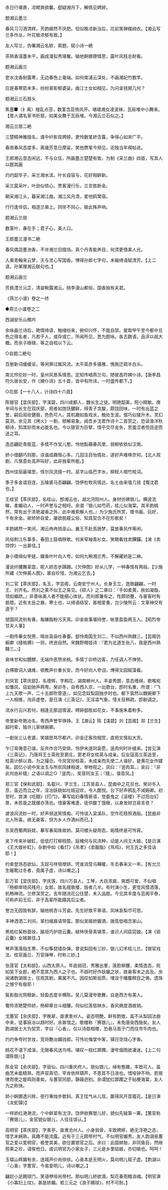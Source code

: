 <!-- { "loadSidebar": true } -->
赤日行堪畏，凉飔爽欲馨。郄疑湘月下，解佩见娉婷。

题湘云墨兰

春风习习洒清辉，芳韵嫣然不厌肥。恰似晚凉新浴后，花前笑亸蝶绡衣。【湘云写兰多作丛，叶花极浓郁有致。】

友人写兰，伪署湘云名欵，索题，赋小诗一絶

茶熟香温墨未干，画成漫拟秀堪餐。输他婀娜撩情思，露叶风枝总耐看。

题湘云画兰

奁水沈香耐露寒，无边春色上毫端。如何南浦云深处，不画湘妃竹数竿。

应是春寒箭未多，纷纷翠影郁婆娑。曲江士女如相见，为问金钱掷几何？

题湘云兰石扇头

焦墨■〈衤离〉褷乱点苔，数茎含蕊倚风开。堪嗟湘女凌波袜，瓦砾堆中小舞来。【昔人谓名家书折扇，如美女舞于瓦砾堆。今湘云兰石似之。】

湘云兰扇二絶

三楚精神雅擅名，谱中纤影现娉婷。更怜数笔娇含露，争得心如宋广平。

春雨春风态度多，离骚芳意日摩娑。笑他赝笔今频见，讵独当年褉帖讹。

王郎湘云意态闲远，不与众伍，所画墨兰楚楚有致，为制《采兰曲》四首，写其人以题其画

灼灼韶华子，采兰湘水滨。叶长自容与，花好相鲜新。

采兰莫采叶，叶劲似侬心。贾客漫行乐，兰言胜断金。

朝采湘江头，暮采湘江曲。湘江风月清，爱他鸥鹭宿。

行行逢伴侣，相逐兰皋上。同伴不同心，彼此殊声响。

题湘云兰扇

数茎叶，春在手；君子心，美人口。

王郎墨兰漫书二絶

春风偶逗墨池香，不许湘兰旧擅场。真个丹青能养目，何须更借美人光。

入乘青翰来云梦，天与灵心写国香。博得孙郎七字句，未输绮语赋清芳。【上二语，孙某赠湘云联句也。】

题湘云画兰

芳佩澧兰沅芷，清姿畹露湘云。桃李漫山都俗，国香独有夫君。

《燕兰小谱》卷之一终

●燕兰小谱卷之二

西湖安乐山樵吟

余咏画兰诗后，艳情绮语，触绪纷来，俯仰兴怀，不能自禁。爰取甲午至今都中旦色之得名者，凡若干人，或存或亡，所闻所见，悉为题咏。各志数语，品评以觇大概。而余子碌碌，等之自桧以下云。

○自题二絶句

百册新词缓缓讴，等闲罪过属风流。太平英彦多骚雅，愧我迂疏半白头。

南北伶伦妙一时，皇州风景系情思。定知传唱燕兰句，陋彼昌符婢仆诗。【唐李昌符久居长安，作《婢仆诗》五十首，皆中有所讳，一时盛传都下。】

○花部【一十八人，计诗四十六首】

陈银官【宜庆部】，字渼碧，四川成都人，魏长生之徒。明艳韶美，短小精敏。庚辛间与长生在双庆部，观者如饱饫醲鲜，得青子含酸，颇饶回味，一时有出蓝之誉。嗣后闺妆健服，色色可人。其机趣如鱼戏水，触处生波。儇巧似猱升木，灵幻莫测。余见其《烤火》一剧，顿解易象。闻吾乡沈君作诗十二首赏之，恐读渔洋秋柳诗，知其妙而未必能名也。今以银官为巨擘，惜乎交尽金失，苦羞涩者但目逆而送之耳。

逸态翩跹青胜蓝，多情不作宝儿憨。怜他酝藉春风里，弱柳依依似汉南。

娇小儇翻巧则那，诙谐成趣惬心多。几回注目怡情处，道好声难唤奈何。【北人观剧，凡惬意处高声叫好，此非我辈所能。】

西州佳丽最堪思，怪尔风流擅一时。巫字山临巴字水，柳枝人唱竹枝词。

季子多金谊目连，五陵裘马态翩翩。饶伊杜牧风情远，名士由来值几钱【慨沈君也。】

王桂官【萃庆部】，名桂山，卽湘云也，湖北沔阳州人。身材彷佛银儿。横波流睇，柔媚动人，一时声誉与之相埒。余谓『银儿如芍药，桂儿似海棠。其丰韵嫣然，常有出于浓艳凝香之外，此中难索解人也。』为少施氏所赏，赠书画、玩好，千有余金。故矫矫自爱，屡欲脱屣尘俗，知其契合不在形骸矣！

丰韵嫣然一笑间，湘云冉冉锁巫山。襄王不赴高唐梦，莫放春风作等闲。

风俗荆江乐事多，春田土鼓唱秧歌。何来窄袖青衫女，笑眼看钱卖饆饠。【演《卖饽饽》一出甚佳。】

身小缠绵似李娃，媚香叶叶向人夸。如何九畹湘兰秀，不解藏娇是二麻。

漫说纤腰舞翠盘，昵人娇态步蹒跚。《欠伸图》好从儿学，一种春情有两般。【少施所藏《欠伸美人图》，甚自珍惜，为湘云乞去。】

刘二官【萃庆部】，名玉，字芸阁，云南安宁州人。长身玉立，逸致翩翩，一时王、刘齐名。然刘之美不似王之易见。《硕人》之二章曰：『手如柔荑，肤如凝脂，领如蝤跻。』非善咏美人者不能细心体状。而刘郎兼有之，性颇骄蹇，与豪客时有抵牾。近有太岳之裔，寒士也，以绮语结契，甚相爱重，岂少陵所云：文章神交有道乎？

虢国风流别有春，每嫌脂粉污天真。卯金故事堪持誉，帐里盈盈两玉人。【昭烈帝甘夫人事】

一剧传摹女悦男，晴丝袅袅吐春蚕。郄怜南国生刘二，不似西州熟魏三。【芸阁仿婉卿《缝格膊》一则，终逊自然。宋魏野赠妓诗：『君为北道生张八，我是西州熟魏三。』】

臭味甘和似醴醪，无端作恶愤余桃。多情丁卯桥边客，力任调人不惮劳。

白傅歌词入诵难，顿教声价重长安。而今好向人夸诩，博得文园赋藻看。

刘凤官【萃庆部】，名德辉，字桐花，湖南郴州人。丰姿秀朗，意态缠绵，歌喉宛如雏凤，自幼驰声两粤。癸卯冬，自粤西入京，一出歌台，卽时名重，所谓：『飞上九天歌一声，二十五郎吹管逐』，如见念奴梨园独步时也。都下翕然以魏婉卿下一人相推，洵非虚誉。是日演《三英记》，无淫滥气象，惜关目稍疏，卽剧调之。

流水行云兴若何，相逢无那逗情波。娉婷郄胜如花女，不事施朱着粉多。

帝里新夸艳冶名，粤西声誉早铮铮。王【湘云】陈【渼碧】刘【芸阁】郑【兰生】超时辈，独许儿家继婉卿。

一剧张三认老婆，笑嬉怒骂尽都卢。卯金迁客欣相赏，直把文情拟大苏。

乍订鸾俦意已谐，反共作合巧安排。怜伊未遂同衾愿，竖肉何时补缝来。【尝见演《三英记》，乃唐将王士英败至窦庄，窦老将女桂英与成亲。后女寇高兰英追至，桂英计醉以酒，为之撮合。今凤官扮桂英，未成亲而先使二人谐好，是黄花女作媒矣。因忆小说中吴汝玉与所欢凤娕相谑，举物视之，凤曰：『竖肉耳。』吴曰：『非此何由补缝』之语以调之○『竖肉』，吴音同汝玉；『缝』，谐音凤。】

郑三官【保和武部】，名载兴，字兰生，江苏吴县人，昆曲中之花旦也。癸卯冬入京，虽近而立之年，淫冶妖娆如壮妓迎欢，令人酣悦。台下好声鸦乱不减婉卿。初至时，尝演《吃醋》《打门》，摹写姑妇春情亵语，觉委鬼之《滚楼》不过阳台幻景，未若是之既雌亦荡也。惜豪客难逢，徒供酸丁饿眼，以身发财岂易言欤？

谑浪风流妙一时，好声频送笑情痴。可怜误入梁溪队，空作花枝照酒巵。【昆曲非北人所喜。故无豪客，但为乡人作酒纠而已。】

东吴西蜀两妖娆，摹写春闺故故娇。莫问楼头疑雨态，妬情终是可怜宵。

吴下传来补破缸，低低打打柳枝腔。庭槐何与风流种，动是人间王大娘。【是日演《王大娘补缸》，杂剧中如《看灯》《吊孝》《卖胭脂》《骂鸡》，何王氏之多佳话耶！】

约束登场态欲仙，玉奴弓样倍增妍。凭谁消受乌鞾暖，冬去春来又一年。【有允兰生暖靴过冬者，竟属子虚，诗以嘲之。】

彭万官【宜庆部】，字庆莲，四川万县人。工琴，大目浓眉，爽朗可爱，不似唱『杨柳岸晓风残月』女郎，故名擅歌楼，毁者几半。有时演小生，更觉风情洒落，机畅神流。兰修深赏之。去年随浣花公往楚，未入品题。今见其丰度与芸阁平泰，可称庐前王后，非于高辈所能蹑其后尘者。

誉岂无因毁有辞，输他桃杏斗芳姿。先生好致平章语，风味哀梨尽可思。

丰神洒洒二刘间，翠扫峨眉语带蛮。那似吴姬娇擫酒，拨弦低唱念家山。

黑帢红髯粉面妆，踰垣巧护锁云囊。緑林侠骨真堪羡，谁识人间窈窕娘。【演《锁云囊》女贼甚佳。】

琴声落落指生寒，不似筝琵错杂弹。曾说梨园有三妙，银儿幻术桂儿兰。【银官戏法、桂官画兰、万官弹琴，时称三妙。】

张莲官【太和部】，山西太原人。年逾弱冠，秀雅出羣，莲脸柳腰，柔情逸态，宛如吴下女郎，絶不意其为西人之子也。不趋时好作妖媚之状，故豪客未之齿及。余闻诸韵湖居士，往观其剧，果属不凡。因叹如斯丽质，埋没于皤腹睅目之俦。遗珠之憾宁有极耶！

鬓影脂光照眼新，轻盈态度半横陈。吴儿莫漫夸歌舞，自是西方有美人。

蜀伶浓艳楚伶娇，杨柳章台斗细腰。何似红莲低映水，香风微度酒痕销。

戈蕙官【余庆部】，字晚翠，直隶景州人。姿态明艶，鲜有韵致，盖不从梨园法曲中来，徒事妖冶以趋时好。余甚惜之。歌楼称『赛银儿』，未免唐突西施矣。友人韵湖居士大为契赏，字曰『心香』，仅以诗扇相赠，恐悬马首于门而往市牛肉也。

灼灼争夸时世妆，竞将艶冶媚钱郎。可怜壮悔堂中客，镇日空烧心字香。

桃花不语下成溪，无限春风送鸟啼。堪叹一枝红踯躅，漫夸烟雨欲凄迷。【上二句谓陈银儿】

陈金官【余庆部】，字丽仙，四川重庆府人。貌似银儿，绰有憨趣，丰致可人。虽曲艺未能精熟，而声容真切，罕肯依样葫芦，不患其不日进也。惜哑钟不响，若按律而使之能鸣则善矣。与蕙官同部，静躁迥别。余谓犹红踯躅之于贴梗海棠，友人为之称快。

娇小婀娜逸兴赊，夜行秉烛步欹斜。真王佳气从儿现，赢得风开荳蔻花。【是日演《龙蛇镇》】

一样娇红滟滟流，个中鲜翠有沈浮。饶伊欲赛银儿好，貌似先输第一筹。【蕙官称『赛银儿』，金官貌似银儿，人往往误认。】

高明官【萃庆部】，字素亭，直隶沧州人。小身弱骨，丰致娉婷，絶无浮艳之态，惜艺未娴熟，真趣不能流露。近有于三元颇带村气，不似明官媚秀。友人韵湖易蕙官之爱以爱明官，极誉其美，欲位置银官之后。余曰：此固蚌胎，非同鱼目，然继照乘之珍，请俟他日。或讥明官为小家女子，三元是乡里姑娘，亦切喻也。呵呵！

玉韫山辉媚有余，连城声价尚徐徐。心香本是无明火，莫向明儿赋子虚。【韵湖以『心香』字蕙官，今易爱明儿，诗以嘲之。】

翩跹小足踢球门，笑语咿哑尚带村。那似明儿娇欲滴，梨花春雨黯消魂。【明官演《小寡妇上坟》，甚是娇媚。若三元之《浪子踢球》，村不可耐。】

